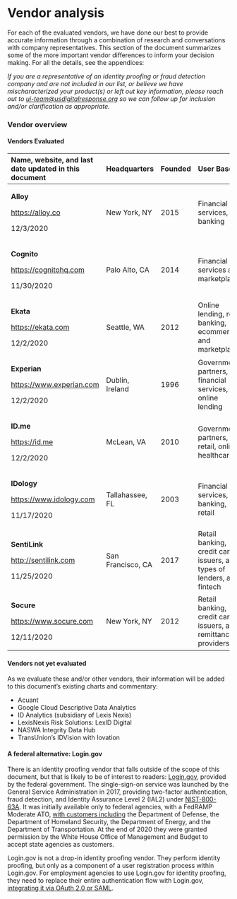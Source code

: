 # Vendor analysis

For each of the evaluated vendors, we have done our best to provide accurate information through a combination of research and conversations with company representatives. This section of the document summarizes some of the more important vendor differences to inform your decision making. For all the details, see the appendices:

_If you are a representative of an identity proofing or fraud detection company and are not included in our list, or believe we have mischaracterized your product\(s\) or left out key information, please reach out to_ [_ui-team@usdigitalresponse.org_](mailto:ui-team@usdigitalresponse.org) _so we can follow up for inclusion and/or clarification as appropriate._

### Vendor overview

#### Vendors Evaluated

<table>
  <thead>
    <tr>
      <th style="text-align:left">Name, website, and last date updated in this document</th>
      <th style="text-align:left">Headquarters</th>
      <th style="text-align:left">Founded</th>
      <th style="text-align:left">User Base</th>
      <th style="text-align:left">Best for</th>
    </tr>
  </thead>
  <tbody>
    <tr>
      <td style="text-align:left">
        <p><b>Alloy</b>
        </p>
        <p><a href="https://alloy.co">https://alloy.co</a>
        </p>
        <p>12/3/2020</p>
      </td>
      <td style="text-align:left">New York, NY</td>
      <td style="text-align:left">2015</td>
      <td style="text-align:left">Financial services, banking</td>
      <td style="text-align:left">KYC/AML compliance, fraud prevention</td>
    </tr>
    <tr>
      <td style="text-align:left">
        <p><b>Cognito</b>
        </p>
        <p><a href="https://cognitohq.com/">https://cognitohq.com</a>
        </p>
        <p>11/30/2020</p>
      </td>
      <td style="text-align:left">Palo Alto, CA</td>
      <td style="text-align:left">2014</td>
      <td style="text-align:left">Financial services and marketplaces</td>
      <td style="text-align:left">KYC compliance; address and age verification</td>
    </tr>
    <tr>
      <td style="text-align:left">
        <p><b>Ekata</b>
        </p>
        <p><a href="https://ekata.com/">https://ekata.com</a>
        </p>
        <p>12/2/2020</p>
      </td>
      <td style="text-align:left">Seattle, WA</td>
      <td style="text-align:left">2012</td>
      <td style="text-align:left">Online lending, retail banking, ecommerce and marketplaces</td>
      <td style="text-align:left">Identity records for dynamic PII</td>
    </tr>
    <tr>
      <td style="text-align:left">
        <p><b>Experian</b>
        </p>
        <p><a href="https://www.experian.com">https://www.experian.com</a> 
        </p>
        <p>12/2/2020</p>
      </td>
      <td style="text-align:left">Dublin, Ireland</td>
      <td style="text-align:left">1996</td>
      <td style="text-align:left">Government partners, financial services, online lending</td>
      <td style="text-align:left">KYC compliance, fraud prevention, identity records</td>
    </tr>
    <tr>
      <td style="text-align:left">
        <p><b>ID.me</b>
        </p>
        <p><a href="https://id.me">https://id.me</a> 
        </p>
        <p>12/2/2020</p>
      </td>
      <td style="text-align:left">McLean, VA</td>
      <td style="text-align:left">2010</td>
      <td style="text-align:left">Government partners, retail, online healthcare</td>
      <td style="text-align:left">Identity records</td>
    </tr>
    <tr>
      <td style="text-align:left">
        <p><b>IDology</b>
        </p>
        <p><a href="https://www.idology.com">https://www.idology.com</a>
        </p>
        <p>11/17/2020</p>
      </td>
      <td style="text-align:left">Tallahassee, FL</td>
      <td style="text-align:left">2003</td>
      <td style="text-align:left">Financial services, banking, retail</td>
      <td style="text-align:left">Identity and age verification</td>
    </tr>
    <tr>
      <td style="text-align:left">
        <p><b>SentiLink</b>
        </p>
        <p><a href="http://sentilink.com/">http://sentilink.com</a>
        </p>
        <p>11/25/2020</p>
      </td>
      <td style="text-align:left">San Francisco, CA</td>
      <td style="text-align:left">2017</td>
      <td style="text-align:left">Retail banking, credit card issuers, all types of lenders, and fintech</td>
      <td
      style="text-align:left">Synthetic fraud detection &amp; analytics</td>
    </tr>
    <tr>
      <td style="text-align:left">
        <p><b>Socure</b>
        </p>
        <p><a href="https://www.socure.com/products/sigma-identity-fraud">https://www.socure.com</a>
        </p>
        <p>12/11/2020</p>
      </td>
      <td style="text-align:left">New York, NY</td>
      <td style="text-align:left">2012</td>
      <td style="text-align:left">Retail banking, credit card issuers, and remittance providers</td>
      <td
      style="text-align:left">Fraud scoring and analysis</td>
    </tr>
  </tbody>
</table>

#### Vendors not yet evaluated

As we evaluate these and/or other vendors, their information will be added to this document’s existing charts and commentary:

* Acuant
* Google Cloud Descriptive Data Analytics
* ID Analytics \(subsidiary of Lexis Nexis\)
* LexisNexis Risk Solutions: LexID Digital
* NASWA Integrity Data Hub
* TransUnion’s IDVision with Iovation

#### A federal alternative: Login.gov

There is an identity proofing vendor that falls outside of the scope of this document, but that is likely to be of interest to readers: [Login.gov](https://www.login.gov/), provided by the federal government. The single-sign-on service was launched by the General Service Administration in 2017, providing two-factor authentication, fraud detection, and Identity Assurance Level 2 \(IAL2\) under [NIST-800-63A](https://pages.nist.gov/800-63-3/sp800-63a.html). It was initially available only to federal agencies, with a FedRAMP Moderate ATO, [with customers including](https://login.gov/partners/our-agency-partners/) the Department of Defense, the Department of Homeland Security, the Department of Energy, and the Department of Transportation. At the end of 2020 they were granted permission by the White House Office of Management and Budget to accept state agencies as customers.



Login.gov is not a drop-in identity proofing vendor. They perform identity proofing, but only as a component of a user registration process within Login.gov. For employment agencies to use Login.gov for identity proofing, they need to replace their entire authentication flow with Login.gov, [integrating it via OAuth 2.0 or SAML](https://developers.login.gov/).


